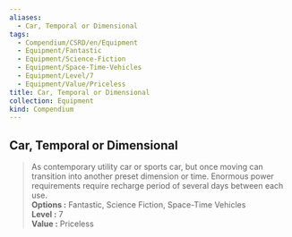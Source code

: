 ```yaml
---
aliases:
  - Car, Temporal or Dimensional
tags:
  - Compendium/CSRD/en/Equipment
  - Equipment/Fantastic
  - Equipment/Science-Fiction
  - Equipment/Space-Time-Vehicles
  - Equipment/Level/7
  - Equipment/Value/Priceless
title: Car, Temporal or Dimensional
collection: Equipment
kind: Compendium
---
```

## Car, Temporal or Dimensional  
  
>As contemporary utility car or sports car, but once moving can transition into another preset dimension or time. Enormous power requirements require recharge period of several days between each use.  
> **Options :** Fantastic, Science Fiction, Space-Time Vehicles  
> **Level :** 7  
> **Value :** Priceless